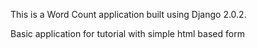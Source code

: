This is a Word Count application built using Django 2.0.2.

Basic application for tutorial with simple html based form
